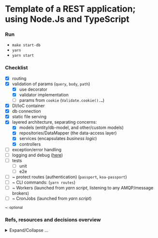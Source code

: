 # Template of a REST application;<br />using Node.Js and TypeScript

### Run

- `make start-db`
- `yarn`
- `yarn start`

### Checklist

- [x] routing
- [x] validation of params (`query`, `body`, `path`)
  - [x] use decorator
  - [x] validator implementation
  - [ ] params from `cookie` (`Validate.cookie().…`)
- [x] DI/IoC container
- [x] db connection
- [x] static file serving
- [x] layered architecture, separating concerns:
  - [x] models (entity/db-model, and other/custom models)
  - [x] repositories/DataMapper (the data-access layer)
  - [x] services (encapsulates _business logic_)
  - [x] controllers
- [ ] exception/error handling
- [ ] logging and debug ([here](https://www.npmtrends.com/debug-vs-loglevel-vs-loglevel-debug-vs-log4js-vs-winston-vs-logging))
- [ ] tests
  - [ ] unit
  - [ ] e2e
- [ ] ~ protect routes (authentication) (`passport`, `koa-passport`)
- [ ] ~ CLI commands: (`yarn routes`)
- [ ] ~ Workers (launched from _yarn script_, listening to any AMQP/message brokers)
- [ ] ~ CronJobs (launched from _yarn script_)

<small>~: optional</small>

### Refs, resources and decisions overview

<details>
<summary>Expand/Collapse …</summary>

- Routing framework: `koa` ✅, `fastify`, `express`, …:
  - https://medium.com/@masnun/typescript-with-koa-part-2-428e82ba4ddb
  - http://nodeframework.com/
  - https://medium.com/@magnusjt/ioc-container-in-nodejs-e7aea8a89600
  - https://www.npmtrends.com/koa-vs-express-vs-fastify-vs-adonis-vs-hapi-vs-loopback-vs-restify-vs-sails-vs-strapi-vs-@nestjs/core
  - [x] use TS decorators (for routing & params validation): https://www.typescriptlang.org/docs/handbook/decorators.html & https://github.com/tc39/proposal-decorators
    - [x] build custom decorators as in https://github.com/senpng/koa-typescript-boilerplate
    - `koa-swagger-decorator` as in https://github.com/javieraviles/node-typescript-koa-rest
    - `dekoa` provides routing & parameters validation through decorators
- DI/IoC container:
  - `TypeDI` ✅ vs `Inversify` vs `Awilix` vs `injection-js`
    - https://www.npmtrends.com/typedi-vs-inversify-vs-injection-js-vs-awilix-vs-bottlejs-vs-typescript-ioc
- ORM & data-access layer:
  - Pattern: `ActiveRecord` vs `DataMapper` ✅
    - https://github.com/typeorm/typeorm/blob/b9d7898/docs/active-record-data-mapper.md
  - `TypeORM` ✅ vs `Prisma` vs `Sequelize` vs `Knex.js`
    - https://inviqa.com/blog/how-build-basic-api-typescript-koa-and-typeorm
  - RDBMS: `Postgres` vs `MySQL`
- Validation of request parameters
  - Integration of `koa` with: `Joi` ✅ vs `Ajv` vs `already-built integration solutions` vs `build and integrate custom/manual solution`
    - https://www.npmtrends.com/joi-vs-yup-vs-ajv-vs-validator.js-vs-validate.js
  - https://ranvir.xyz/blog/how-to-write-a-request-parameter-validation-middleware-in-node.js
- Simply google: `backend application architecture in node js`
  - https://afteracademy.com/blog/design-node-js-backend-architecture-like-a-pro
  - https://blog.logrocket.com/the-perfect-architecture-flow-for-your-next-node-js-project/
  - https://scoutapm.com/blog/nodejs-architecture-and-12-best-practices-for-nodejs-development
  </details>
